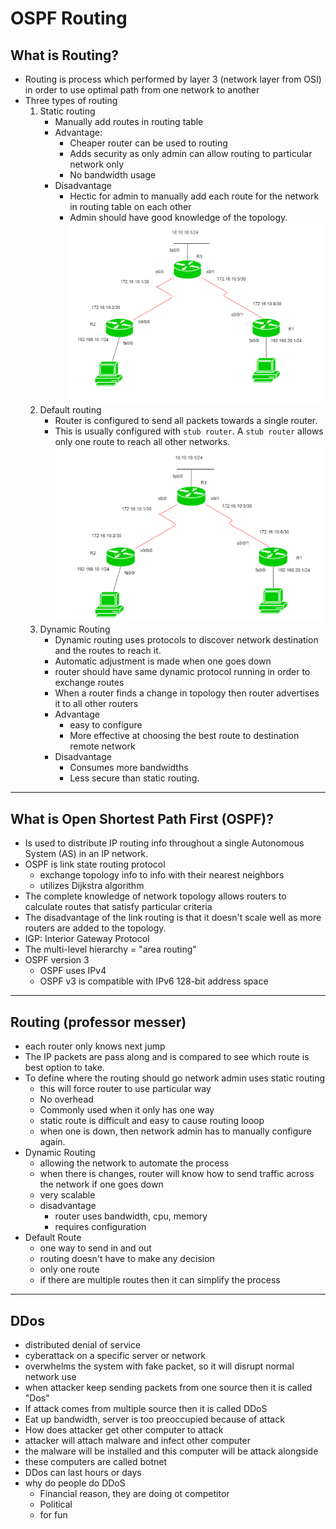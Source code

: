 #  OSPF Routing

## What is Routing?
- Routing is process which performed by layer 3 (network layer from OSI) in order to use optimal path from one network to another
- Three types of routing
    1. Static routing
        - Manually add routes in routing table
        - Advantage:
            - Cheaper router can be used to routing
            - Adds security as only admin can allow routing to particular network only
            - No bandwidth usage
        - Disadvantage 
            - Hectic for admin to manually add each route for the network in routing table on each other
            - Admin should have good knowledge of the topology.
        ![Static routing](./assets/static-routing.png)
    2. Default routing
        - Router is configured to send all packets towards a single router.
        - This is usually configured with `stub router`. A `stub router` allows only one route to reach all other networks.
        ![Default routing](./assets/default-routing.png)
    3. Dynamic Routing
        - Dynamic routing uses protocols to discover network destination and the routes to reach it.
        - Automatic adjustment is made when one goes down
        - router should have same dynamic protocol running in order to exchange routes
        - When a router finds a change in topology then router advertises it to all other routers
        - Advantage
            - easy to configure
            - More effective at choosing the best route to destination remote network
        - Disadvantage
            - Consumes more bandwidths
            - Less secure than static routing.

---

## What is Open Shortest Path First (OSPF)?
- Is used to distribute IP routing info throughout a single Autonomous System (AS) in an IP network.
- OSPF is link state routing protocol
    - exchange topology info to info with their nearest neighbors
    - utilizes Dijkstra algorithm
- The complete knowledge of network topology allows routers to calculate routes that satisfy particular criteria
- The disadvantage of the link routing is that it doesn't scale well as more routers are added to the topology.
- IGP: Interior Gateway Protocol
- The multi-level hierarchy = "area routing"
- OSPF version 3
    - OSPF uses IPv4
    - OSPF v3 is compatible with IPv6 128-bit address space


---

## Routing (professor messer)
- each router only knows next jump
- The IP packets are pass along and is compared to see which route is best option to take.
- To define where the routing should go network admin uses static routing
    - this will force router to use particular way
    - No overhead 
    - Commonly used when it only has one way
    - static route is difficult and easy to cause routing looop
    - when one is down, then network admin has to manually configure again.
- Dynamic Routing
    - allowing the network to automate the process
    - when there is changes, router will know how to send traffic across the network if one goes down
    - very scalable
    - disadvantage
        - router uses bandwidth, cpu, memory
        - requires configuration
- Default Route
    - one way to send in and out
    - routing doesn't have to make any decision
    - only one route
    - if there are multiple routes then it can simplify the process

---

## DDos
- distributed denial of service
- cyberattack on a specific server or network
- overwhelms the system with fake packet, so it will disrupt normal network use
- when attacker keep sending packets from one source then it is called "Dos"
- If attack comes from multiple source then it is called DDoS
- Eat up bandwidth, server is too preoccupied because of attack
- How does attacker get other computer to attack
- attacker will attach malware and infect other computer
- the malware will be installed and this computer will be attack alongside
- these computers are called botnet
- DDos can last hours or days
- why do people do DDoS
    - Financial reason, they are doing ot competitor
    - Political
    - for fun
